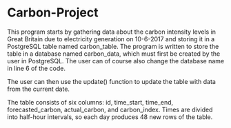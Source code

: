 # Carbon-Project
This program starts by gathering data about the carbon intensity levels in Great Britain due to electricity generation on 10-6-2017 and storing it in a PostgreSQL table named carbon_table. The program is written to store the table in a database named carbon_data, which must first be created by the user in PostgreSQL. The user can of course also change the database name in line 6 of the code. 

The user can then use the update() function to update the table with data from the current date. 

The table consists of six columns: id, time_start, time_end, forecasted_carbon, actual_carbon, and carbon_index. Times are divided into half-hour intervals, so each day produces 48 new rows of the table. 
